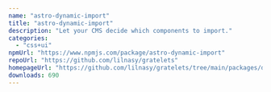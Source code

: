 ```yaml
---
name: "astro-dynamic-import"
title: "astro-dynamic-import"
description: "Let your CMS decide which components to import."
categories:
  - "css+ui"
npmUrl: "https://www.npmjs.com/package/astro-dynamic-import"
repoUrl: "https://github.com/lilnasy/gratelets"
homepageUrl: "https://github.com/lilnasy/gratelets/tree/main/packages/dynamic-import"
downloads: 690
---
```

